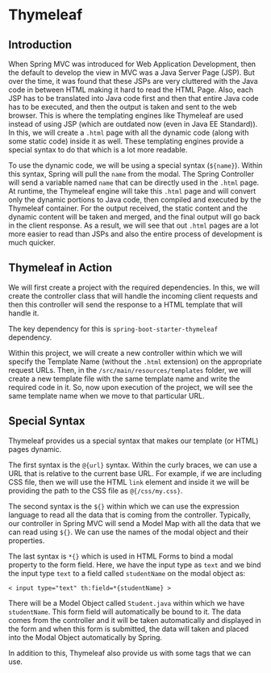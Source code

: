 # Thymeleaf

## Introduction
<div>
    <p>When Spring MVC was introduced for Web Application Development, then the default to develop the view in MVC was a Java Server Page (JSP). But over the time, it was found that these JSPs are very cluttered with the Java code in between HTML making it hard to read the HTML Page. Also, each JSP has to be translated into Java code first and then that entire Java code has to be executed, and then the output is taken and sent to the web browser. This is where the templating engines like Thymeleaf are used instead of using JSP (which are outdated now (even in Java EE Standard)). In this, we will create a <code>.html</code> page with all the dynamic code (along with some static code) inside it as well. These templating engines provide a special syntax to do that which is a lot more readable.</p>
    <p>To use the dynamic code, we will be using a special syntax (<code>${name}</code>). Within this syntax, Spring will pull the <code>name</code> from the modal. The Spring Controller will send a variable named <code>name</code> that can be directly used in the <code>.html</code> page. At runtime, the Thymeleaf engine will take this <code>.html</code> page and will convert only the dynamic portions to Java code, then compiled and executed by the Thymeleaf container. For the output received, the static content and the dynamic content will be taken and merged, and the final output will go back in the client response. As a result, we will see that out <code>.html</code> pages are a lot more easier to read than JSPs and also the entire process of development is much quicker.</p>
</div>

## Thymeleaf in Action
<div>
    <p>We will first create a project with the required dependencies. In this, we will create the controller class that will handle the incoming client requests and then this controller will send the response to a HTML template that will handle it.</p>
    <p>The key dependency for this is <code>spring-boot-starter-thymeleaf</code> dependency.</p>
    <p>Within this project, we will create a new controller within which we will specify the Template Name (without the <code>.html</code> extension) on the appropriate request URLs. Then, in the <code>/src/main/resources/templates</code> folder, we will create a new template file with the same template name and write the required code in it. So, now upon execution of the project, we will see the same template name when we move to that particular URL.</p>
</div>

## Special Syntax
<div>
    <p>Thymeleaf provides us a special syntax that makes our template (or HTML) pages dynamic.</p>
    <p>The first syntax is the <code>@{url}</code> syntax. Within the curly braces, we can use a URL that is relative to the current base URL. For example, if we are including CSS file, then we will use the HTML <code>link</code> element and inside it we will be providing the path to the CSS file as <code>@{/css/my.css}</code>.</p>
    <p>The second syntax is the <code>${}</code> within which we can use the expression language to read all the data that is coming from the controller. Typically, our controller in Spring MVC will send a Model Map with all the data that we can read using <code>${}</code>. We can use the names of the modal object and their properties.</p>
    <p>The last syntax is <code>*{}</code> which is used in HTML Forms to bind a modal property to the form field. Here, we have the input type as <code>text</code> and we bind the input type <code>text</code> to a field called <code>studentName</code> on the modal object as:</p>
    <code>< input type="text" th:field=*{studentName} ></code>
    <p>There will be a Model Object called <code>Student.java</code> within which we have <code>studentName</code>. This form field will automatically be bound to it. The data comes from the controller and it will be taken automatically and displayed in the form and when this form is submitted, the data will taken and placed into the Modal Object automatically by Spring.</p>
    <p>In addition to this, Thymeleaf also provide us with some tags that we can use.</p>
</div>